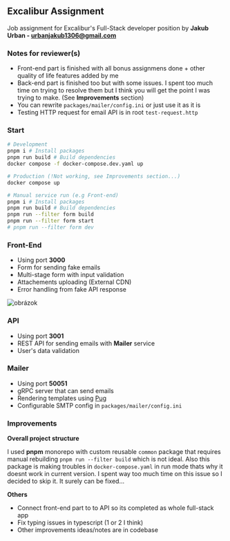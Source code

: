 ## Excalibur Assignment

Job assignment for Excalibur's Full-Stack developer position by **Jakub Urban - urbanjakub1306@gmail.com**

### Notes for reviewer(s)

- Front-end part is finished with all bonus assignmens done + other quality of life features added by me
- Back-end part is finished too but with some issues. I spent too much time on trying to resolve them but I think you will get the point I was trying to make.
  (See **Improvements** section)
- You can rewrite `packages/mailer/config.ini` or just use it as it is
- Testing HTTP request for email API is in root `test-request.http`

### Start

```bash
# Development
pnpm i # Install packages
pnpm run build # Build dependencies
docker compose -f docker-compose.dev.yaml up

# Production (!Not working, see Improvements section...)
docker compose up

# Manual service run (e.g Front-end)
pnpm i # Install packages
pnpm run build # Build dependencies
pnpm run --filter form build
pnpm run --filter form start
# pnpm run --filter form dev
```

### Front-End

- Using port **3000**
- Form for sending fake emails
- Multi-stage form with input validation
- Attachements uploading (External CDN)
- Error handling from fake API response

![obrázok](https://github.com/user-attachments/assets/3bc44f5d-038d-46df-b7bd-1745a0d94fe5)

### API

- Using port **3001**
- REST API for sending emails with **Mailer** service
- User's data validation

### Mailer

- Using port **50051**
- gRPC server that can send emails
- Rendering templates using [Pug](https://pugjs.org/)
- Configurable SMTP config in `packages/mailer/config.ini`

### Improvements

**Overall project structure**

I used **pnpm** monorepo with custom reusable `common` package that requires manual rebuilding `pnpm run --filter build` which is not ideal. Also this package is making troubles in `docker-compose.yaml` in run mode thats why it doesnt work in current version. I spent way too much time on this issue so I decided to skip it. It surely can be fixed...

**Others**

- Connect front-end part to to API so its completed as whole full-stack app
- Fix typing issues in typescript (1 or 2 I think)
- Other improvements ideas/notes are in codebase
